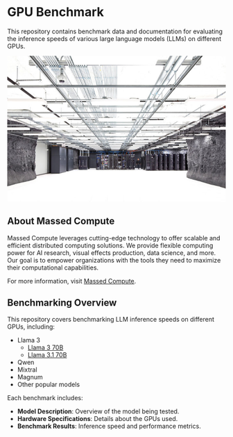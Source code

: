 # GPU Benchmark

This repository contains benchmark data and documentation for evaluating the inference speeds of various large language models (LLMs) on different GPUs.

![Datacenter](./shared-images/datacenter.jpg)

## About Massed Compute

Massed Compute leverages cutting-edge technology to offer scalable and efficient distributed computing solutions. We provide flexible computing power for AI research, visual effects production, data science, and more. Our goal is to empower organizations with the tools they need to maximize their computational capabilities.

For more information, visit [Massed Compute](https://massedcompute.com/?utm_source=github.com).

## Benchmarking Overview

This repository covers benchmarking LLM inference speeds on different GPUs, including:

- Llama 3
    - [Llama 3 70B](./llama-3/llama-3-70B.md)
    - [Llama 3.1 70B](./llama-3/llama-3.1-70B.md)
- Qwen
- Mixtral
- Magnum
- Other popular models

Each benchmark includes:

- **Model Description**: Overview of the model being tested.
- **Hardware Specifications**: Details about the GPUs used.
- **Benchmark Results**: Inference speed and performance metrics.
